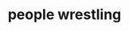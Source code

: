 ---
layout: smileys&emotion
title: people wrestling
emoji: people_wrestling
permalink: 🤼.html
image: assets/img/3moji/people_wrestling.png
---